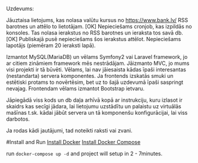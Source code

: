 Uzdevums:

Jāuztaisa lietojums, kas nolasa valūtu kursus no https://www.bank.lv/ RSS barotnes un attēlo to lietotājam. [OK]
Nepieciešams cronjob, kas izpildās no konsoles. Tas nolasa ierakstus no RSS barotnes un ieraksta tos savā db. [OK]
Publiskajā pusē nepieciešams šos ierakstus attēlot. Nepieciešams lapotājs (piemēram 20 ieraksti lapā).
 
Izmantot MySQL(MariaDB) un vēlams Symfony2 vai Laravel framework, jo ar citiem zināmiem framework mēs nestrādājam. Jāizmanto MVC, jo mums visi projekti ir tā būvēti. Vēlams, lai nav jāiesaista kādas īpaši interesantas (nestandarta) servera komponentes.
Ja frontends izskatās smuki un estētiski protams to novērtēsim, bet uz to šajā uzdevumā īpaši saspringt nevajag. Frontendam vēlams izmantot Bootstrap ietvaru.
 
Jāpiegādā viss kods un db daļa arhīvā kopā ar instrukciju, kuru izlasot ir skaidrs kas secīgi jādara, lai lietojumu uzstādītu un palaistu uz virtuālās mašīnas t.sk. kādai jābūt servera un tā komponenšu konfigurācijai, lai viss darbotos.
 
Ja rodas kādi jautājumi, tad noteikti raksti vai zvani.


#Install and Run
[Install Docker](https://docs.docker.com/install/)
[Install Docker Compose](https://docs.docker.com/compose/install/)

run `docker-compose up -d` and project will setup in 2 - 7minutes.



